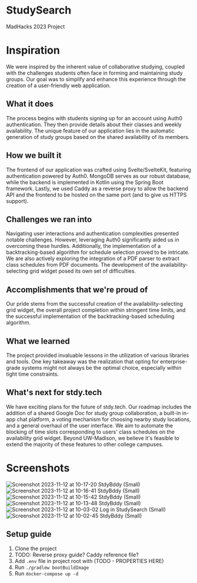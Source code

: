 # StudySearch
MadHacks 2023 Project

# Inspiration

We were inspired by the inherent value of collaborative studying, coupled with the challenges students often face in forming and maintaining study groups. Our goal was to simplify and enhance this experience through the creation of a user-friendly web application.

## What it does

The process begins with students signing up for an account using Auth0 authentication. They then provide details about their classes and weekly availability. The unique feature of our application lies in the automatic generation of study groups based on the shared availability of its members.

## How we built it

The frontend of our application was crafted using Svelte/SvelteKit, featuring authentication powered by Auth0. MongoDB serves as our robust database, while the backend is implemented in Kotlin using the Spring Boot framework. Lastly, we used Caddy as a reverse proxy to allow the backend API and the frontend to be hosted on the same port (and to give us HTTPS support). 

## Challenges we ran into

Navigating user interactions and authentication complexities presented notable challenges. However, leveraging Auth0 significantly aided us in overcoming these hurdles. Additionally, the implementation of a backtracking-based algorithm for schedule selection proved to be intricate. We are also actively exploring the integration of a PDF parser to extract class schedules from PDF documents. The development of the availability-selecting grid widget posed its own set of difficulties.

## Accomplishments that we're proud of

Our pride stems from the successful creation of the availability-selecting grid widget, the overall project completion within stringent time limits, and the successful implementation of the backtracking-based scheduling algorithm.

## What we learned

The project provided invaluable lessons in the utilization of various libraries and tools. One key takeaway was the realization that opting for enterprise-grade systems might not always be the optimal choice, especially within tight time constraints.

## What's next for stdy.tech

We have exciting plans for the future of stdy.tech. Our roadmap includes the addition of a shared Google Doc for study group collaboration, a built-in in-app chat platform, a voting mechanism for choosing nearby study locations, and a general overhaul of the user interface. We aim to automate the blocking of time slots corresponding to users' class schedules on the availability grid widget. Beyond UW-Madison, we believe it's feasible to extend the majority of these features to other college campuses.

# Screenshots
![Screenshot 2023-11-12 at 10-17-20 StdyBddy (Small)](https://github.com/TetraTsunami/StudySearch/assets/78718829/a7f2b1b6-96e7-4985-9d67-d25711fa2b4d)
![Screenshot 2023-11-12 at 10-16-41 StdyBddy (Small)](https://github.com/TetraTsunami/StudySearch/assets/78718829/19e10457-1258-4a0a-93dd-5ce1b41b9dc5)
![Screenshot 2023-11-12 at 10-15-42 StdyBddy (Small)](https://github.com/TetraTsunami/StudySearch/assets/78718829/6f00093e-c03d-4b79-b22c-87907590f6a2)
![Screenshot 2023-11-12 at 10-13-48 StdyBddy (Small)](https://github.com/TetraTsunami/StudySearch/assets/78718829/23667557-0d36-4019-8c32-1691ea0b6fe4)
![Screenshot 2023-11-12 at 10-03-02 Log in StudySearch (Small)](https://github.com/TetraTsunami/StudySearch/assets/78718829/bb6d245e-2bd7-4623-ad78-56bb2db178af)
![Screenshot 2023-11-12 at 10-02-45 StdyBddy (Small)](https://github.com/TetraTsunami/StudySearch/assets/78718829/b7eee44c-df8c-4332-b048-d72053a8c30e)


## Setup guide
1. Clone the project
2. TODO: Reverse proxy guide? Caddy reference file?
3. Add `.env` file in project root with (TODO - PROPERTIES HERE)
4. Run `./gradlew bootBuildImage`
5. Run `docker-compose up -d`
